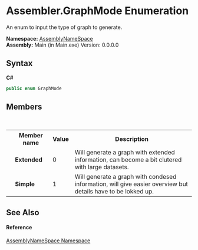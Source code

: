 # Assembler.GraphMode Enumeration
 

An enum to input the type of graph to generate.

**Namespace:**&nbsp;<a href="6bcc80ef-5cfd-db5f-1eb2-7297d1c16397">AssemblyNameSpace</a><br />**Assembly:**&nbsp;Main (in Main.exe) Version: 0.0.0.0

## Syntax

**C#**<br />
``` C#
public enum GraphMode
```


## Members
&nbsp;<table><tr><th></th><th>Member name</th><th>Value</th><th>Description</th></tr><tr><td /><td target="F:AssemblyNameSpace.Assembler.GraphMode.Extended">**Extended**</td><td>0</td><td>Will generate a graph with extended information, can become a bit clutered with large datasets.</td></tr><tr><td /><td target="F:AssemblyNameSpace.Assembler.GraphMode.Simple">**Simple**</td><td>1</td><td>Will generate a graph with condesed information, will give easier overview but details have to be lokked up.</td></tr></table>

## See Also


#### Reference
<a href="6bcc80ef-5cfd-db5f-1eb2-7297d1c16397">AssemblyNameSpace Namespace</a><br />